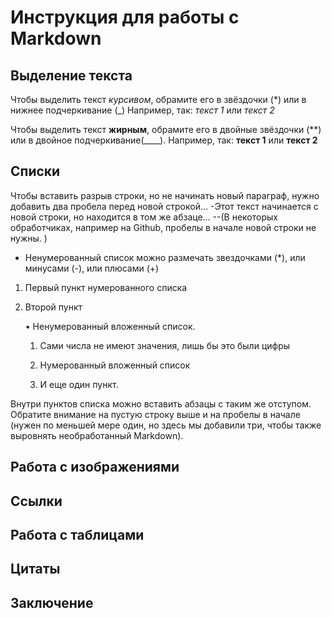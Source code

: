 # Инструкция для работы с Markdown
## Выделение текста

Чтобы выделить текст *курсивом*, обрамите его в звёздочки (*) или в нижнее подчеркивание (_)
Например, так: *текст 1* или _текст 2_

Чтобы выделить  текст **жирным**, обрамите его в двойные звёздочки (**) или в двойное подчеркивание(____). Например, так: **текст 1** или __текст 2__

## Списки

Чтобы вставить разрыв строки, но не начинать новый параграф, нужно добавить два пробела перед новой строкой… 
  -Этот текст начинается с новой строки, но находится в том же абзаце… --(В некоторых обработчиках, например на Github, пробелы в начале новой
строки не нужны. )

* Ненумерованный список можно размечать звездочками (*), или минусами (-), или плюсами (+)

1. Первый пункт нумерованного списка

2. Второй пункт

    • Ненумерованный вложенный список.

    1. Сами числа не имеют значения, лишь бы это были цифры

    2. Нумерованный вложенный список

    3. И еще один пункт.
    
Внутри пунктов списка можно вставить абзацы с таким же отступом. Обратите внимание на пустую строку выше и на пробелы в начале (нужен по меньшей мере один, но здесь мы добавили три, чтобы также выровнять необработанный
Markdown).

## Работа с изображениями
## Ссылки
## Работа с таблицами
## Цитаты
## Заключение